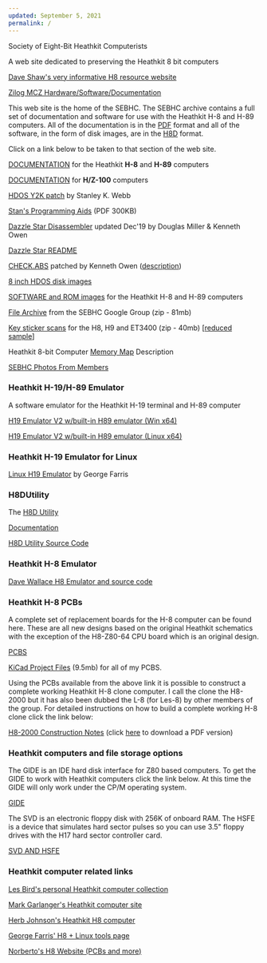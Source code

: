```yaml
---
updated: September 5, 2021
permalink: /
---
```


Society of Eight-Bit Heathkit Computerists

A web site dedicated to preserving the Heathkit 8 bit computers

[Dave Shaw's very informative H8 resource website](https://sebhc.github.io/sebhc/Project8080Intro.html)

[Zilog MCZ Hardware/Software/Documentation](https://github.com/sebhc/sebhc/blob/master/mcz/readme.md)

This web site is the home of the SEBHC. The SEBHC archive contains a full set of documentation and software for use with the Heathkit H-8 and H-89 computers. All of the documentation is in the [PDF](href="http://get.adobe.com/reader/?promoid=BUIGO) format and all of the software, in the form of disk images, are in the [H8D](https://sebhc.github.io/sebhc/h8d.html) format.

Click on a link below to be taken to that section of the web site.

[DOCUMENTATION](https://sebhc.github.io/sebhc/documentation.html) for the Heathkit **H-8** and **H-89** computers

[DOCUMENTATION](https://sebhc.github.io/sebhc/documentation.html#HZ-100) for **H/Z-100** computers

[HDOS Y2K patch](https://sebhc.github.io/sebhc/documentation/software/supplemental/HDOS_2.0_System_Y2K_Date_Patch.pdf) by Stanley K. Webb

[Stan's Programming Aids](https://sebhc.github.io/sebhc/documentation/supplemental/Stans_Programming_Aids.pdf) (PDF 300KB)

[Dazzle Star Disassembler](https://sebhc.github.io/sebhc/software/DZ/DazzleStar.zip) updated Dec'19 by Douglas Miller & Kenneth Owen

[Dazzle Star README](https://sebhc.github.io/sebhc/software/DZ/DZREADME.TXT)

[CHECK.ABS](https://sebhc.github.io/sebhc/software/CheckAbs/checkabs.zip) patched by Kenneth Owen ([description](https://sebhc.github.io/sebhc/software/CheckAbs/CheckComments.txt))

[8 inch HDOS disk images](https://github.com/sebhc/sebhc/tree/master/diskimages)

[SOFTWARE and ROM images](https://sebhc.github.io/sebhc/software.html) for the Heathkit H-8 and H-89 computers

[File Archive](https://sebhc.github.io/sebhc/archive/sebhc-files.zip) from the SEBHC Google Group (zip - 81mb)

[Key sticker scans](https://sebhc.github.io/sebhc/archive/Heathkit-KeyStickers.zip) for the H8, H9 and ET3400 (zip - 40mb) [[reduced sample](https://sebhc.github.io/sebhc/archive/H8_Sticker.jpg)]

Heathkit 8-bit Computer [Memory Map](https://sebhc.github.io/sebhc/memorymap.html) Description

[SEBHC Photos From Members](https://sebhc.github.io/sebhc/memberphotos.html)


### Heathkit H-19/H-89 Emulator

A software emulator for the Heathkit H-19 terminal and H-89 computer

[H19 Emulator V2 w/built-in H89 emulator (Win x64)](https://drive.google.com/file/d/1YX8RkTjk5FoRBjb042UCOVTpVowaDEUS/view?usp=sharing)

[H19 Emulator V2 w/built-in H89 emulator (Linux x64)](https://drive.google.com/file/d/1h3z85AhV4UQaVv7SxAS1h_maQks-7-NL/view?usp=sharing)

### Heathkit H-19 Emulator for Linux

[Linux H19 Emulator](http://h8.cowlug.org/h19term.php) by George Farris

### H8DUtility

The [H8D Utility](https://sebhc.github.io/sebhc/software/Utilities/H8DUtility.zip)

[Documentation](https://sebhc.github.io/sebhc/software/Utilities/H8DUtility.html)

[H8D Utility Source Code](https://sebhc.github.io/sebhc/software/Utilities/H8DUtilitySrc.zip)

### Heathkit H-8 Emulator

[Dave Wallace H8 Emulator and source code](http://davidwallace2000.home.comcast.net/~davidwallace2000/h8/The_Heathkit_H8_Digital_Computer.htm)


### Heathkit H-8 PCBs

A complete set of replacement boards for the H-8 computer can be found here. These are all new designs based on the original Heathkit schematics with the exception of the H8-Z80-64 CPU board which is an original design.

[PCBS](https://sebhc.github.io/sebhc/pcbs/pcbs.html)

[KiCad Project Files](https://sebhc.github.io/sebhc/pcbs/LesBird_KiCad_Projects.zip) (9.5mb) for all of my PCBS.

Using the PCBs available from the above link it is possible to construct a complete working Heathkit H-8 clone computer. I call the clone the H8-2000 but it has also been dubbed the L-8 (for Les-8) by other members of the group. For detailed instructions on how to build a complete working H-8 clone click the link below:

[H8-2000 Construction Notes](https://sebhc.github.io/sebhc/pcbs/H8-2000_Construction.html) (click [here](https://sebhc.github.io/sebhc/pcbs/H8-2000_Construction.pdf) to download a PDF version)


### Heathkit computers and file storage options

The GIDE is an IDE hard disk interface for Z80 based computers. To get the GIDE to work with Heathkit computers click the link below. At this time the GIDE will only work under the CP/M operating system.

[GIDE](https://sebhc.github.io/sebhc/HeathkitGIDE.html)

The SVD is an electronic floppy disk with 256K of onboard RAM. The HSFE is a device that simulates hard sector pulses so you can use 3.5" floppy drives with the H17 hard sector controller card.

[SVD AND HSFE](https://sebhc.github.io/sebhc/storage/storage.html)

### Heathkit computer related links

[Les Bird's personal Heathkit computer collection](https://sebhc.github.io/sebhc/HeathkitCollection.html)

[Mark Garlanger's Heathkit computer site](http://heathkit.garlanger.com/)

[Herb Johnson's Heathkit H8 computer](http://www.retrotechnology.com/herbs_stuff/h8.html)

[George Farris' H8 + Linux tools page](http://h8.cowlug.org/)

[Norberto's H8 Website (PCBs and more)](http://koyado.com/Heathkit/Welcome.html)
